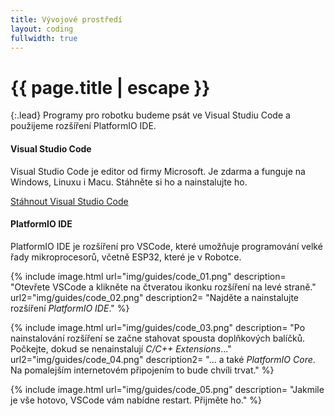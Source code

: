 ```yaml
---
title: Vývojové prostředí
layout: coding
fullwidth: true
---
```


# {{ page.title | escape }}



{:.lead}
Programy pro robotku budeme psát ve Visual Studiu Code a použijeme rozšíření PlatformIO IDE.

#### Visual Studio Code
Visual Studio Code je editor od firmy Microsoft. Je zdarma a funguje na Windows, Linuxu i Macu. Stáhněte si ho a nainstalujte ho.

<a class="waves-effect waves-light btn-large" href="https://code.visualstudio.com/Download" target="_blank">Stáhnout Visual Studio Code</a>


#### PlatformIO IDE
PlatformIO IDE je rozšíření pro VSCode, které umožňuje programování velké řady mikroprocesorů, včetně ESP32, které je v Robotce.

{% include image.html
    url="img/guides/code_01.png"
    description=
        "Otevřete VSCode a klikněte na čtveratou ikonku rozšíření na levé straně."
    url2="img/guides/code_02.png"
    description2=
        "Najděte a nainstalujte rozšíření *PlatformIO IDE*."
 %}

 {% include image.html
    url="img/guides/code_03.png"
    description=
        "Po nainstalování rozšíření se začne stahovat spousta doplňkových balíčků. Počkejte, dokud se nenainstalují _C/C++ Extensions_..."
    url2="img/guides/code_04.png"
    description2=
        "... a také _PlatformIO Core_. Na pomalejším internetovém připojením to bude chvíli trvat."
 %}

 {% include image.html
    url="img/guides/code_05.png"
    description=
        "Jakmile je vše hotovo, VSCode vám nabídne restart. Přijměte ho."
 %}
